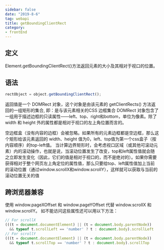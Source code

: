 ```yaml
---
sidebar: false
date: "2019-8-6"
tag: webapi
title: getBoundingClientRect
category: 
- frontEnd
---
```


## 定义
Element.getBoundingClientRect()方法返回元素的大小及其相对于视口的位置。
## 语法
```js
rectObject = object.getBoundingClientRect();
```
返回值是一个 DOMRect 对象，这个对象是由该元素的 getClientRects() 方法返回的一组矩形的集合, 即：是与该元素相关的CSS 边框集合
DOMRect 对象包含了一组用于描述边框的只读属性——left、top、right和bottom，单位为像素。除了 width 和 height 外的属性都是相对于视口的左上角位置而言的。

空边框盒（没有内容的边框）会被忽略。如果所有的元素边框都是空边框，那么这个矩形给该元素返回的 width、height 值为0，left、top值为第一个css盒子（按内容顺序）的top-left值。
当计算边界矩形时，会考虑视口区域（或其他可滚动元素）内的滚动操作，也就是说，当滚动位置发生了改变，top和left属性值就会随之立即发生变化（因此，它们的值是相对于视口的，而不是绝对的）。如果你需要获得相对于整个网页左上角定位的属性值，那么只要给top、left属性值加上当前的滚动位置（通过window.scrollX和window.scrollY），这样就可以获取与当前的滚动位置无关的值

## 跨浏览器兼容
使用 window.pageXOffset 和 window.pageYOffset 代替 window.scrollX 和 window.scrollY。
如不能访问这些属性还可以用以下方法：
```js
// For scrollX
(((t = document.documentElement) || (t = document.body.parentNode))
  && typeof t.scrollLeft == 'number' ? t : document.body).scrollLeft
// For scrollY
(((t = document.documentElement) || (t = document.body.parentNode))
  && typeof t.scrollTop == 'number' ? t : document.body).scrollTop
  ```
